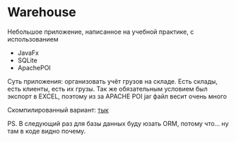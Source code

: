 # Warehouse
Небольшое приложение, написанное на учебной практике, с использованием
* JavaFx
* SQLite
* ApachePOI

Суть приложения: организовать учёт грузов на складе. Есть склады, есть клиенты, есть их грузы. 
Так же обязательным условием был экспорт в EXCEL, поэтому из за APACHE POI jar файл весит очень много

Скомпилированный вариант: [тык](https://github.com/Spliterash/WarehouseManager/releases/tag/1.0)

PS. В следующий раз для базы данных буду юзать ORM, потому что... ну там в коде видно почему.